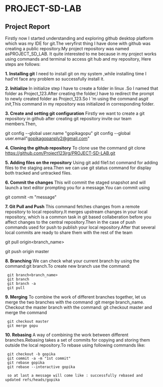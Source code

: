 # PROJECT-SD-LAB
## Project Report

Firstly  now I started understanding and exploring github desktop platform which was my IDE for git.The veryfirst thing I have 
done with github was creating a public repository.My project repository was named asPROJECT_SD_LAB. It quite interested to me
because in my project works using commands and terminal to access git hub and my repository, Here steps are follows:

**1. Installing git**
I need to install git on my system ,while installing time I had'nt face any problem so successfully install it.

**2. Initialize**
In initialize step I have to create a folder in linux .So I named that folder as Project_123.After creating the folder,I have 
to redirect the prompt to newly created folder as Project_123.So I 'm using the command as*git init*,This command in my 
repository was initialized in corresponding folder.

**3. Create and setting git configuration**
 Firstly we want to create a git repository in github after creating git repository invite our team members.Then,
   
   git config --global user.name "gopikagopu"
   git config --global user.email"gopikagopanply2@gmail.com"
   
 **4. Cloning the github repository**
 To clone use the command git clone https://github.com/Project123jrg/PROJECT-SD-LAB.git
 
 **5. Adding files on the repository**
 Using git add file1.txt command for adding files to the staging area.Then we can use git status command for display both
 tracked and untracked files.
 
 **6. Commit the changes**
 This will commit the staged snapshot and will launch a text editor prompting you for a message.You can commit using
  
   git commit -m "message"
   
 **7. Git Pull and Push**
 This command fetches changes from a remote repository to local repository.It merges upstream changes in your local repository,
 which is a common task in git based collaberation before you affect changes to the central repository.Then in the case of push 
 commands used for push to publish your local repository.After that several local commits are ready to share them with the rest
 of the team
   
   git pull origin<branch_name>
   
   git push origin master
   
 **8. Branching**
 We can check what your current branch by using the command:git branch.To create new branch use the command:
 
     git branch<branch_name>
     git branch
     git branch -a
     git pull
     
 **9. Merging**
 To combine the work of different branches together, let us merge the two branches with the command :git merge branch_name.
 Checkout the master branch with the command: git checkout master and merge the command
 
     git checkout master
     git merge gopu
 
 **10. Rebasing**
 A way of combining  the work between different branches.Rebasing takes a set of commits for copying and storing them outside the
 local repository.To rebase using following commands like:
 
     git checkout -b gopika
     git commit -a -m "1st commit"
     git rebase gopika
     git rebase --interactive gopika
     
     so at last a message will come like : successfully rebased and updated refs/heads/gopika
   
 
 
 
 
 



